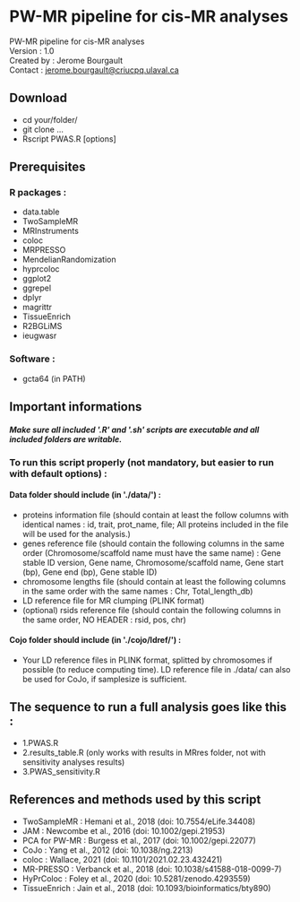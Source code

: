 # PW-MR pipeline for cis-MR analyses

PW-MR pipeline for cis-MR analyses <br>
Version : 1.0 <br>
Created by : Jerome Bourgault <br>
Contact : jerome.bourgault@criucpq.ulaval.ca <br>

## Download
- cd your/folder/
- git clone ...
- Rscript PWAS.R [options]

## Prerequisites
### R packages :
- data.table
- TwoSampleMR
- MRInstruments
- coloc
- MRPRESSO
- MendelianRandomization
- hyprcoloc
- ggplot2
- ggrepel
- dplyr
- magrittr
- TissueEnrich
- R2BGLiMS
- ieugwasr
### Software :
- gcta64 (in PATH)

## Important informations
#### *Make sure all included '.R' and '.sh' scripts are executable and all included folders are writable.*

### To run this script properly (not mandatory, but easier to run with default options) :
#### Data folder should include (in './data/') :
- proteins information file (should contain at least the follow columns with identical names : id, trait, prot_name, file; All proteins included in the file will be used for the analysis.)
- genes reference file (should contain the following columns in the same order (Chromosome/scaffold name must have the same name) : Gene stable ID version, Gene name, Chromosome/scaffold name, Gene start (bp), Gene end (bp), Gene stable ID)
- chromosome lengths file (should contain at least the following columns in the same order with the same names : Chr, Total_length_db)
- LD reference file for MR clumping (PLINK format)
- (optional) rsids reference file (should contain the following columns in the same order, NO HEADER : rsid, pos, chr)
#### Cojo folder should include (in './cojo/ldref/') :
- Your LD reference files in PLINK format, splitted by chromosomes if possible (to reduce computing time). LD reference file in ./data/ can also be used for CoJo, if samplesize is sufficient.

## The sequence to run a full analysis goes like this :
- 1.PWAS.R
- 2.results_table.R (only works with results in MRres folder, not with sensitivity analyses results)
- 3.PWAS_sensitivity.R

## References and methods used by this script
- TwoSampleMR : Hemani et al., 2018 (doi: 10.7554/eLife.34408)
- JAM : Newcombe et al., 2016 (doi: 10.1002/gepi.21953)
- PCA for PW-MR : Burgess et al., 2017 (doi: 10.1002/gepi.22077)
- CoJo : Yang et al., 2012 (doi: 10.1038/ng.2213)
- coloc : Wallace, 2021 (doi: 10.1101/2021.02.23.432421)
- MR-PRESSO : Verbanck et al., 2018 (doi: 10.1038/s41588-018-0099-7)
- HyPrColoc : Foley et al., 2020 (doi: 10.5281/zenodo.4293559)
- TissueEnrich : Jain et al., 2018 (doi: 10.1093/bioinformatics/bty890)
